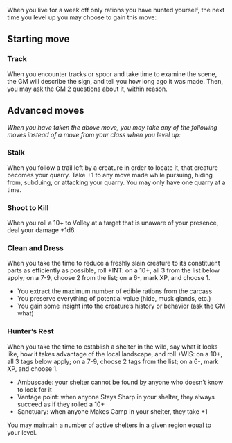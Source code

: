 When you live for a week off only rations you have hunted yourself, the next time you level up you may choose to gain this move:

## Starting move

### Track

When you encounter tracks or spoor and take time to examine the scene, the GM will describe the sign, and tell you how long ago it was made. Then, you may ask the GM 2 questions about it, within reason.

## Advanced moves

*When you have taken the above move, you may take any of the following moves instead of a move from your class when you level up:*

### Stalk

When you follow a trail left by a creature in order to locate it, that creature becomes your quarry. Take +1 to any move made while pursuing, hiding from, subduing, or attacking your quarry. You may only have one quarry at a time.

### Shoot to Kill

When you roll a 10+ to Volley at a target that is unaware of your presence, deal your damage +1d6.

### Clean and Dress

When you take the time to reduce a freshly slain creature to its constituent parts as efficiently as possible, roll +INT: on a 10+, all 3 from the list below apply; on a 7-9, choose 2 from the list; on a 6-, mark XP, and choose 1.

* You extract the maximum number of edible rations from the carcass
* You preserve everything of potential value (hide, musk glands, etc.)
* You gain some insight into the creature’s history or behavior (ask the GM what)

### Hunter’s Rest

When you take the time to establish a shelter in the wild, say what it looks like, how it takes advantage of the local landscape, and roll +WIS: on a 10+, all 3 tags below apply; on a 7-9, choose 2 tags from the list; on a 6-, mark XP, and choose 1.

* Ambuscade: your shelter cannot be found by anyone who doesn’t know to look for it
* Vantage point: when anyone Stays Sharp in your shelter, they always succeed as if they rolled a 10+
* Sanctuary: when anyone Makes Camp in your shelter, they take +1

You may maintain a number of active shelters in a given region equal to your level.
